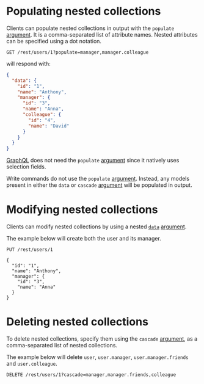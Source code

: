 # Populating nested collections

Clients can populate nested collections in output with the `populate`
[argument](../syntax/rpc.md#rpc).
It is a comma-separated list of attribute names. Nested attributes can be
specified using a dot notation.

```HTTP
GET /rest/users/1?populate=manager,manager.colleague
```

will respond with:

```json
{
  "data": {
    "id": "1",
    "name": "Anthony",
    "manager": {
      "id": "3",
      "name": "Anna",
      "colleague": {
        "id": "4",
        "name": "David"
      }
    }
  }
}
```

[GraphQL](../syntax/graphql.md#selection-population-and-renaming) does not need the
`populate` [argument](../syntax/rpc.md#rpc) since it natively uses selection
fields.

Write commands do not use the `populate` [argument](../syntax/rpc.md#rpc).
Instead, any models present in either the `data` or `cascade`
[argument](../syntax/rpc.md#rpc) will be populated in output.

# Modifying nested collections

Clients can modify nested collections by using a nested
[`data`](crud.md) [argument](../syntax/rpc.md#rpc).

The example below will create both the user and its manager.

```HTTP
PUT /rest/users/1

{
  "id": "1",
  "name": "Anthony",
  "manager": {
    "id": "3",
    "name": "Anna"
  }
}
```

# Deleting nested collections

To delete nested collections, specify them using the `cascade`
[argument](../syntax/rpc.md#rpc), as a comma-separated list of nested collections.

The example below will delete `user`, `user.manager`, `user.manager.friends`
and `user.colleague`.

```HTTP
DELETE /rest/users/1?cascade=manager,manager.friends,colleague
```
